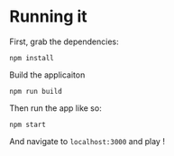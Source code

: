 # Running it

First, grab the dependencies:

    npm install

Build the applicaiton
	
	npm run build

Then run the app like so:

    npm start

And navigate to `localhost:3000` and play !
